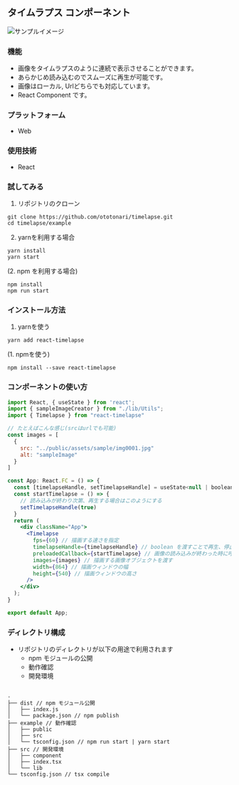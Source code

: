 ## タイムラプス コンポーネント

![サンプルイメージ](https://github.com/ototonari/timelapse/tree/master/example/public/assets/sample/sample.gif "サンプル")

### 機能
- 画像をタイムラプスのように連続で表示させることができます。
- あらかじめ読み込むのでスムーズに再生が可能です。
- 画像はローカル, Urlどちらでも対応しています。
- React Component です。

### プラットフォーム
- Web

### 使用技術
- React

### 試してみる

1. リポジトリのクローン
```
git clone https://github.com/ototonari/timelapse.git
cd timelapse/example
```

2. yarnを利用する場合
```
yarn install
yarn start
```

(2. npm を利用する場合)
```
npm install
npm run start
```

### インストール方法

1. yarnを使う
```
yarn add react-timelapse
```

(1. npmを使う)
```
npm install --save react-timelapse
```

### コンポーネントの使い方

```jsx
import React, { useState } from 'react';
import { sampleImageCreator } from "./lib/Utils";
import { Timelapse } from "react-timelapse"

// たとえばこんな感じ(srcはurlでも可能)
const images = [
  {
    src: "../public/assets/sample/img0001.jpg"
    alt: "sampleImage"
  }
]

const App: React.FC = () => {
  const [timelapseHandle, setTimelapseHandle] = useState<null | boolean>(null)
  const startTimelapse = () => {
    // 読み込みが終わり次第、再生する場合はこのようにする
    setTimelapseHandle(true)
  }
  return (
    <div className="App">
      <Timelapse
        fps={60} // 描画する速さを指定
        timelapseHandle={timelapseHandle} // boolean を渡すことで再生、停止が行える（デフォルトはnull）
        preloadedCallback={startTimelapse} // 画像の読み込みが終わった時に呼ばれる関数
        images={images} // 描画する画像オブジェクトを渡す
        width={864} // 描画ウィンドウの幅
        height={540} // 描画ウィンドウの高さ
      />
    </div>
  );
}

export default App;
```

### ディレクトリ構成
- リポジトリのディレクトリが以下の用途で利用されます
  - npm モジュールの公開
  - 動作確認
  - 開発環境

```

.
├── dist // npm モジュール公開
│   ├── index.js
│   └── package.json // npm publish
├── example // 動作確認
│   ├── public
│   ├── src
│   └── tsconfig.json // npm run start | yarn start
├── src // 開発環境
│   ├── component
│   ├── index.tsx
│   └── lib
└── tsconfig.json // tsx compile
```